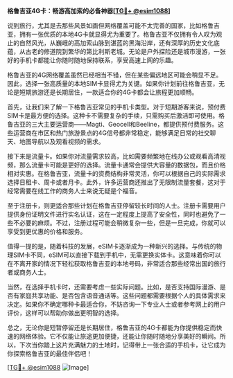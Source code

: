 **格鲁吉亚4G卡：畅游高加索的必备神器[[TG💪+ @esim1088](https://t.me/s/esim1088)]**

说到旅行，尤其是去那些风景如画但网络覆盖可能不太完善的国家，比如格鲁吉亚，拥有一张优质的本地4G卡就显得尤为重要了。格鲁吉亚不仅拥有令人叹为观止的自然风光，从巍峨的高加索山脉到湛蓝的黑海沿岸，还有深厚的历史文化底蕴，从古老的修道院到繁华的第比利斯老城。无论是户外探险还是城市漫游，一张好的手机卡都能让你随时随地保持联系，享受高速上网的乐趣。

格鲁吉亚的4G网络覆盖虽然已经相当不错，但在某些偏远地区可能会稍显不足。因此，选择一张高质量的本地SIM卡显得尤为关键。如果你计划前往格鲁吉亚，无论是短期旅游还是长期居住，一款适合你的4G卡都会让旅程更加顺畅。

首先，让我们来了解一下格鲁吉亚常见的手机卡类型。对于短期游客来说，预付费SIM卡是最方便的选择。这种卡不需要复杂的手续，只需购买后激活即可使用。格鲁吉亚的三大主要运营商——Magti、Geocell和Beeline，都提供预付费服务。这些运营商在市区和热门旅游景点的4G信号都非常稳定，能够满足日常的社交聊天、地图导航以及观看视频的需求。

接下来是流量卡。如果你对流量需求较高，比如需要频繁地在线办公或观看高清视频，那么流量卡可能是更好的选择。流量卡通常会提供大容量的数据包，而且价格相对实惠。在格鲁吉亚，流量卡的资费结构非常灵活，你可以根据自己的实际需求选择日租卡、周卡或者月卡。此外，许多运营商还推出了无限制流量套餐，这对于经常需要在线工作的商务人士来说无疑是个福音。

至于注册卡，则更适合那些计划在格鲁吉亚停留较长时间的人士。注册卡需要用户提供身份证明文件进行实名认证，这在一定程度上提高了安全性，同时也避免了一些不必要的麻烦。不过，注册过程可能会稍微复杂一些，但是一旦完成，你就可以享受到更优惠的价格和服务。

值得一提的是，随着科技的发展，eSIM卡逐渐成为一种新兴的选择。与传统的物理SIM卡不同，eSIM可以直接下载到手机中，无需更换实体卡。这意味着你可以在不离开家的情况下轻松获取格鲁吉亚的本地号码，非常适合那些经常出国的旅行者或商务人士。

当然，在选择手机卡时，还需要考虑一些实际问题。比如，是否支持国际漫游、是否有家庭共享功能、是否包含语音通话等。这些问题都需要根据个人的具体需求来决定。如果你不确定哪种卡最适合你，不妨咨询一下专业人士或者参考网上的用户评价，这样可以帮助你做出更明智的选择。

总之，无论你是短暂停留还是长期居住，格鲁吉亚的4G卡都能为你提供稳定而快速的网络体验。它不仅能让旅途更加便捷，还能让你随时随地分享美好的瞬间。所以，下次当你踏上这片充满魅力的土地时，记得带上一张合适的手机卡，让它成为你探索格鲁吉亚的最佳伴侣吧！

[[TG💪+ @esim1088](https://t.me/s/esim1088) ![Image](https://i.postimg.cc/4NQfJmqS/Snipaste-2025-05-13-00-14-12.png)]